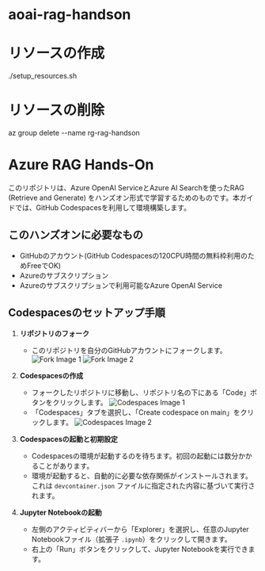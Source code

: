 # aoai-rag-handson
# リソースの作成
./setup_resources.sh
# リソースの削除
az group delete --name rg-rag-handson


# Azure RAG Hands-On

このリポジトリは、Azure OpenAI ServiceとAzure AI Searchを使ったRAG (Retrieve and Generate) をハンズオン形式で学習するためのものです。本ガイドでは、GitHub Codespacesを利用して環境構築します。

## このハンズオンに必要なもの

- GitHubのアカウント(GitHub Codespacesの120CPU時間の無料枠利用のためFreeでOK)
- Azureのサブスクリプション
- Azureのサブスクリプションで利用可能なAzure OpenAI Service

## Codespacesのセットアップ手順

1. **リポジトリのフォーク**
    - このリポジトリを自分のGitHubアカウントにフォークします。
    ![Fork Image 1](/aoai-rag-handson/assets/fork1.png)
    ![Fork Image 2](/aoai-rag-handson/assets/fork2.png)

2. **Codespacesの作成**
    - フォークしたリポジトリに移動し、リポジトリ名の下にある「Code」ボタンをクリックします。
    ![Codespaces Image 1](/aoai-rag-handson/assets/codespaces1.png)
    - 「Codespaces」タブを選択し、「Create codespace on main」をクリックします。
    ![Codespaces Image 2](/aoai-rag-handson/assets/codespaces2.png)

3. **Codespacesの起動と初期設定**
    - Codespacesの環境が起動するのを待ちます。初回の起動には数分かかることがあります。
    - 環境が起動すると、自動的に必要な依存関係がインストールされます。これは `devcontainer.json` ファイルに指定された内容に基づいて実行されます。

4. **Jupyter Notebookの起動**
    - 左側のアクティビティバーから「Explorer」を選択し、任意のJupyter Notebookファイル（拡張子 `.ipynb`）をクリックして開きます。
    - 右上の「Run」ボタンをクリックして、Jupyter Notebookを実行できます。

